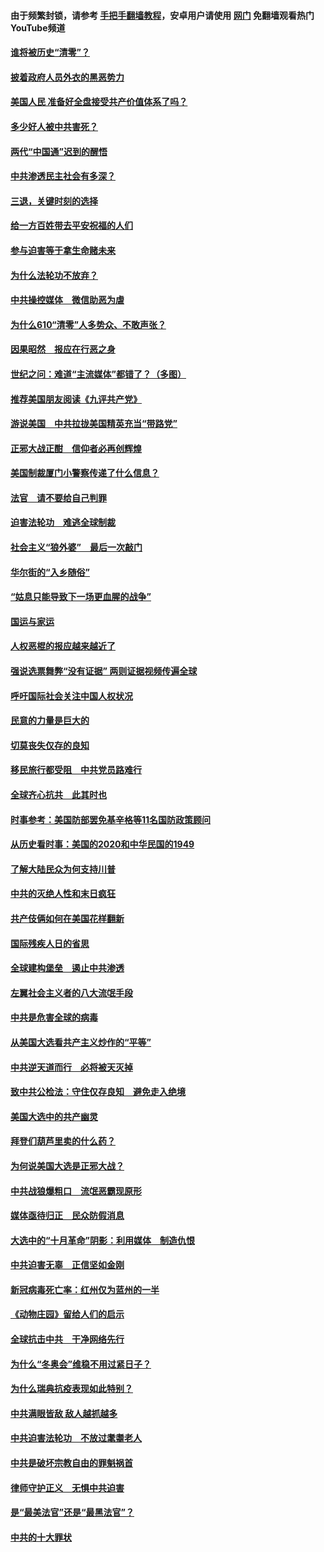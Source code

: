 #### 由于频繁封锁，请参考 [手把手翻墙教程](https://github.com/gfw-breaker/guides/wiki/)，安卓用户请使用 [网门](https://github.com/gfw-breaker/nogfw/blob/master/dl.md?t=01022200) 免翻墙观看热门YouTube频道 

#### [谁将被历史“清零”？](../pages/251/417485.md?t=01022200) 

#### [披着政府人员外衣的黑恶势力](../pages/251/417442.md?t=01022200) 

#### [美国人民 准备好全盘接受共产价值体系了吗？](../pages/251/417491.md?t=01022200) 

#### [多少好人被中共害死？](../pages/251/417144.md?t=01022200) 

#### [两代“中国通”迟到的醒悟](../pages/251/417064.md?t=01022200) 

#### [中共渗透民主社会有多深？](../pages/251/417063.md?t=01022200) 

#### [三退，关键时刻的选择](../pages/251/416969.md?t=01022200) 

#### [给一方百姓带去平安祝福的人们](../pages/251/416941.md?t=01022200) 

#### [参与迫害等于拿生命赌未来](../pages/251/416856.md?t=01022200) 

#### [为什么法轮功不放弃？](../pages/251/416864.md?t=01022200) 

#### [中共操控媒体　微信助恶为虐](../pages/251/416724.md?t=01022200) 

#### [为什么610“清零”人多势众、不敢声张？](../pages/251/416632.md?t=01022200) 

#### [因果昭然　报应在行恶之身](../pages/251/416582.md?t=01022200) 

#### [世纪之问：难道“主流媒体”都错了？（多图）](../pages/251/416571.md?t=01022200) 

#### [推荐美国朋友阅读《九评共产党》](../pages/251/416510.md?t=01022200) 

#### [游说美国　中共拉拢美国精英充当“带路党”](../pages/251/416529.md?t=01022200) 

#### [正邪大战正酣　信仰者必再创辉煌](../pages/251/416433.md?t=01022200) 

#### [美国制裁厦门小警察传递了什么信息？](../pages/251/416432.md?t=01022200) 

#### [法官　请不要给自己判罪](../pages/251/416379.md?t=01022200) 

#### [迫害法轮功　难逃全球制裁](../pages/251/416380.md?t=01022200) 

#### [社会主义“狼外婆”　最后一次敲门](../pages/251/416394.md?t=01022200) 

#### [华尔街的“入乡随俗”](../pages/251/416395.md?t=01022200) 

#### [“姑息只能导致下一场更血腥的战争”](../pages/251/416223.md?t=01022200) 

#### [国运与家运](../pages/251/416224.md?t=01022200) 

#### [人权恶棍的报应越来越近了](../pages/251/416276.md?t=01022200) 

#### [强说选票舞弊“没有证据” 两则证据视频传遍全球](../pages/251/416227.md?t=01022200) 

#### [呼吁国际社会关注中国人权状况](../pages/251/416135.md?t=01022200) 

#### [民意的力量是巨大的](../pages/251/416222.md?t=01022200) 

#### [切莫丧失仅存的良知](../pages/251/416134.md?t=01022200) 

#### [移民旅行都受阻　中共党员路难行](../pages/251/416033.md?t=01022200) 

#### [全球齐心抗共　此其时也](../pages/251/415989.md?t=01022200) 

#### [时事参考：美国防部罢免基辛格等11名国防政策顾问](../pages/251/415970.md?t=01022200) 

#### [从历史看时事：美国的2020和中华民国的1949](../pages/251/415949.md?t=01022200) 

#### [了解大陆民众为何支持川普](../pages/251/415950.md?t=01022200) 

#### [中共的灭绝人性和末日疯狂](../pages/251/415944.md?t=01022200) 

#### [共产伎俩如何在美国花样翻新](../pages/251/415908.md?t=01022200) 

#### [国际残疾人日的省思](../pages/251/415849.md?t=01022200) 

#### [全球建构堡垒　遏止中共渗透](../pages/251/415850.md?t=01022200) 

#### [左翼社会主义者的八大流氓手段](../pages/251/415802.md?t=01022200) 

#### [中共是危害全球的病毒](../pages/251/415569.md?t=01022200) 

#### [从美国大选看共产主义炒作的“平等”](../pages/251/415654.md?t=01022200) 

#### [中共逆天道而行　必将被天灭掉](../pages/251/415626.md?t=01022200) 

#### [致中共公检法：守住仅存良知　避免走入绝境](../pages/251/415627.md?t=01022200) 

#### [美国大选中的共产幽灵](../pages/251/415618.md?t=01022200) 

#### [拜登们葫芦里卖的什么药？](../pages/251/415531.md?t=01022200) 

#### [为何说美国大选是正邪大战？](../pages/251/415530.md?t=01022200) 

#### [中共战狼爆粗口　流氓恶霸现原形](../pages/251/415426.md?t=01022200) 

#### [媒体亟待归正　民众防假消息](../pages/251/415402.md?t=01022200) 

#### [大选中的“十月革命”阴影：利用媒体　制造仇恨](../pages/251/415334.md?t=01022200) 

#### [中共迫害无辜　正信坚如金刚](../pages/251/415307.md?t=01022200) 

#### [新冠病毒死亡率：红州仅为蓝州的一半](../pages/251/415164.md?t=01022200) 

#### [《动物庄园》留给人们的启示](../pages/251/415178.md?t=01022200) 

#### [全球抗击中共　干净网络先行](../pages/251/415096.md?t=01022200) 

#### [为什么“冬奥会”维稳不用过紧日子？](../pages/251/414949.md?t=01022200) 

#### [为什么瑞典抗疫表现如此特别？](../pages/251/414950.md?t=01022200) 

#### [中共满眼皆敌 敌人越抓越多](../pages/251/415053.md?t=01022200) 

#### [中共迫害法轮功　不放过耄耋老人](../pages/251/414994.md?t=01022200) 

#### [中共是破坏宗教自由的罪魁祸首](../pages/251/414901.md?t=01022200) 

#### [律师守护正义　无惧中共迫害](../pages/251/414900.md?t=01022200) 

#### [是“最美法官”还是“最黑法官”？](../pages/251/414885.md?t=01022200) 

#### [中共的十大罪状](../pages/251/414772.md?t=01022200) 

